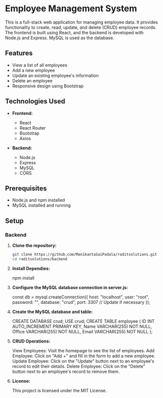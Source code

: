 # Employee Management System

This is a full-stack web application for managing employee data. It provides functionality to create, read, update, and delete (CRUD) employee records. The frontend is built using React, and the backend is developed with Node.js and Express. MySQL is used as the database.

## Features

- View a list of all employees
- Add a new employee
- Update an existing employee's information
- Delete an employee
- Responsive design using Bootstrap

## Technologies Used

- **Frontend:**
  - React
  - React Router
  - Bootstrap
  - Axios

- **Backend:**
  - Node.js
  - Express
  - MySQL
  - CORS

## Prerequisites

- Node.js and npm installed
- MySQL installed and running

## Setup

### Backend

1. **Clone the repository:**

   ```sh
   git clone https://github.com/ManikantaSaiPadala/raditsolutions.git
   cd raditsolutions/backend
   
2. **Install Dependies:**
   
    npm install
   
3. **Configure the MySQL database connection in server.js:**
   
     const db = mysql.createConnection({
     host: "localhost",
     user: "root",
     password: "",
     database: "crud",
     port: 3307 // Update if necessary
}); 

4.  **Create the MySQL database and table:**
   
     CREATE DATABASE crud;
     USE crud;
     CREATE TABLE employee (
         ID INT AUTO_INCREMENT PRIMARY KEY,
         Name VARCHAR(255) NOT NULL,
         Office VARCHAR(255) NOT NULL,
         Email VARCHAR(255) NOT NULL
   );

5. **CRUD Operations:**

    View Employees: Visit the homepage to see the list of employees.
    Add Employee: Click on "Add +" and fill in the form to add a new employee.
    Update Employee: Click on the "Update" button next to an employee's record to edit their details.
    Delete Employee: Click on the "Delete" button next to an employee's record to remove them.

6. **License:**

   This project is licensed under the MIT License.
